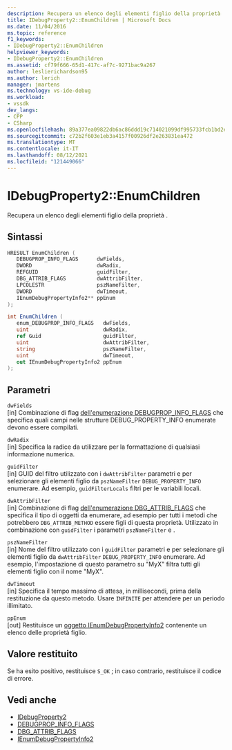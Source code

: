 ```yaml
---
description: Recupera un elenco degli elementi figlio della proprietà .
title: IDebugProperty2::EnumChildren | Microsoft Docs
ms.date: 11/04/2016
ms.topic: reference
f1_keywords:
- IDebugProperty2::EnumChildren
helpviewer_keywords:
- IDebugProperty2::EnumChildren
ms.assetid: cf79f666-65d1-417c-af7c-9271bac9a267
author: leslierichardson95
ms.author: lerich
manager: jmartens
ms.technology: vs-ide-debug
ms.workload:
- vssdk
dev_langs:
- CPP
- CSharp
ms.openlocfilehash: 89a377ea09822db6ac86ddd19c714021099df995733fcb1bd2e43fd0a1df4ec1
ms.sourcegitcommit: c72b2f603e1eb3a4157f00926df2e263831ea472
ms.translationtype: MT
ms.contentlocale: it-IT
ms.lasthandoff: 08/12/2021
ms.locfileid: "121449066"
---
```

# <a name="idebugproperty2enumchildren"></a>IDebugProperty2::EnumChildren
Recupera un elenco degli elementi figlio della proprietà .

## <a name="syntax"></a>Sintassi

```cpp
HRESULT EnumChildren ( 
   DEBUGPROP_INFO_FLAGS      dwFields,
   DWORD                     dwRadix,
   REFGUID                   guidFilter,
   DBG_ATTRIB_FLAGS          dwAttribFilter,
   LPCOLESTR                 pszNameFilter,
   DWORD                     dwTimeout,
   IEnumDebugPropertyInfo2** ppEnum
);
```

```csharp
int EnumChildren ( 
   enum_DEBUGPROP_INFO_FLAGS   dwFields,
   uint                        dwRadix,
   ref Guid                    guidFilter,
   uint                        dwAttribFilter,
   string                      pszNameFilter,
   uint                        dwTimeout,
   out IEnumDebugPropertyInfo2 ppEnum
);
```

## <a name="parameters"></a>Parametri
`dwFields`\
[in] Combinazione di flag [dell'enumerazione DEBUGPROP_INFO_FLAGS](../../../extensibility/debugger/reference/debugprop-info-flags.md) che specifica quali campi [](../../../extensibility/debugger/reference/debug-property-info.md) nelle strutture DEBUG_PROPERTY_INFO enumerate devono essere compilati.

`dwRadix`\
[in] Specifica la radice da utilizzare per la formattazione di qualsiasi informazione numerica.

`guidFilter`\
[in] GUID del filtro utilizzato con i `dwAttribFilter` parametri e per selezionare gli elementi figlio da `pszNameFilter` `DEBUG_PROPERTY_INFO` enumerare. Ad esempio, `guidFilterLocals` filtri per le variabili locali.

`dwAttribFilter`\
[in] Combinazione di flag [dell'enumerazione DBG_ATTRIB_FLAGS](../../../extensibility/debugger/reference/dbg-attrib-flags.md) che specifica il tipo di oggetti da enumerare, ad esempio per tutti i metodi che potrebbero `DBG_ATTRIB_METHOD` essere figli di questa proprietà. Utilizzato in combinazione con `guidFilter` i parametri `pszNameFilter` e .

`pszNameFilter`\
[in] Nome del filtro utilizzato con i `guidFilter` parametri e per selezionare gli elementi figlio da `dwAttribFilter` `DEBUG_PROPERTY_INFO` enumerare. Ad esempio, l'impostazione di questo parametro su "MyX" filtra tutti gli elementi figlio con il nome "MyX".

`dwTimeout`\
[in] Specifica il tempo massimo di attesa, in millisecondi, prima della restituzione da questo metodo. Usare `INFINITE` per attendere per un periodo illimitato.

`ppEnum`\
[out] Restituisce un [oggetto IEnumDebugPropertyInfo2](../../../extensibility/debugger/reference/ienumdebugpropertyinfo2.md) contenente un elenco delle proprietà figlio.

## <a name="return-value"></a>Valore restituito
 Se ha esito positivo, restituisce `S_OK` ; in caso contrario, restituisce il codice di errore.

## <a name="see-also"></a>Vedi anche
- [IDebugProperty2](../../../extensibility/debugger/reference/idebugproperty2.md)
- [DEBUGPROP_INFO_FLAGS](../../../extensibility/debugger/reference/debugprop-info-flags.md)
- [DBG_ATTRIB_FLAGS](../../../extensibility/debugger/reference/dbg-attrib-flags.md)
- [IEnumDebugPropertyInfo2](../../../extensibility/debugger/reference/ienumdebugpropertyinfo2.md)
